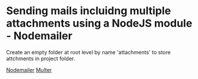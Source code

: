 # Sending mails incluidng multiple attachments using a NodeJS module -  Nodemailer

Create an empty folder at root level by name 'attachments' to store attchments in project folder.

[Nodemailer](https://nodemailer.com/about/)
[Multer](https://www.npmjs.com/package/multer)
